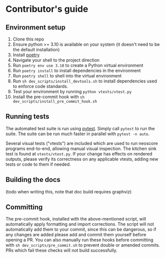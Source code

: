 # Contributor's guide

## Environment setup

1. Clone this repo
2. Ensure python >= 3.10 is available on your system (it doesn't need to be the default installation)
3. Install [poetry](https://python-poetry.org)
4. Navigate your shell to the project direction
5. Run `poetry env use 3.10` to create a Python virtual environment
6. Run `poetry install` to install dependencies in the environment
7. Run `poetry shell` to shell into the virtual environment
8. Run `sh dev_scripts/install_devtools.sh` to install dependencies used to enforce code standards.
9. Test your environment by running `python vtests/vtest.py`
10. Install the pre-commit hook with `sh dev_scripts/install_pre_commit_hook.sh`

## Running tests

The automated test suite is run using [pytest](https://docs.pytest.org/). Simply call `pytest` to run the suite. The suite can be run much faster in parallel with `pytest -n auto`.

Several visual tests ("vtests") are included which are used to run neoscore programs end-to-end, allowing manual visual inspection. The kitchen sink test is found at `vtests/vtest.py`. If your change has effects on rendered outputs, please verify its correctness on any applicable vtests, adding new tests or code to them if needed.

## Building the docs

(todo when writing this, note that doc build requires graphviz)

## Committing

The pre-commit hook, installed with the above-mentioned script, will automatically apply formatting and import corrections. The script will not automatically add them to your commit, since this can be dangerous, so if any changes are added please add and commit them yourself before opening a PR. You can also manually run these hooks before committing with `sh dev_scripts/pre_commit.sh` to prevent double or amended commits. PRs which fail these checks will not build successfully.
